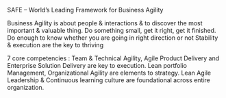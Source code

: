 SAFE – World’s Leading Framework for Business Agility

Business Agility is about people & interactions & to discover the most important & valuable thing.
Do something small, get it right, get it finished.
Do enough to know whether you are going in right direction or not
Stability & execution are the key to thriving

7 core competencies :
Team & Technical Agility, Agile Product Delivery and Enterprise Solution Delivery are key to execution.
Lean portfolio Management, Organizational Agility are elements to strategy.
Lean Agile Leadership & Continuous learning culture are foundational across entire organization.

